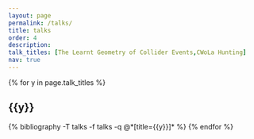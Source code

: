 ```yaml
---
layout: page
permalink: /talks/
title: talks
order: 4
description:
talk_titles: [The Learnt Geometry of Collider Events,CWoLa Hunting]
nav: true
---
```


<div class="talks">

{% for y in page.talk_titles %}
  <h2 class="title">{{y}}</h2>
      {% bibliography -T talks -f talks -q @*[title={{y}}]* %}
          {% endfor %}

</div>